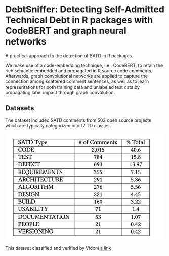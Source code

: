 # DebtSniffer: Detecting Self-Admitted Technical Debt in R packages with CodeBERT and graph neural networks

A practical approach to the detection of SATD in R packages.

We make use of a code-embedding technique, i.e., CodeBERT, to retain the rich semantic embedded and propagated in R source code comments. Afterwards, graph convolutional networks are applied to capture the connection among scattered comment sentences, as well as to learn representations for both training data and unlabeled test data by propagating label impact through graph convolution.



## Datasets 
The dataset included SATD comments from 503 open source projects which are typically categorized into 12 TD classes.

![Dataset table](dataset.png)

This dataset classified and verified by Vidoni [a link](https://link.springer.com/article/10.1007/s10515-022-00358-6)


